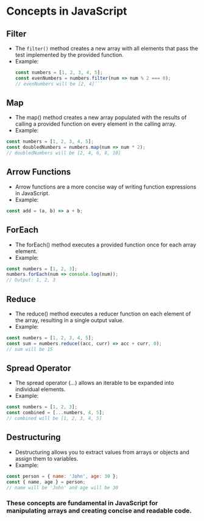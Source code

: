 # Concepts in JavaScript

## Filter
- The `filter()` method creates a new array with all elements that pass the test implemented by the provided function.
- Example:
  ```javascript
  const numbers = [1, 2, 3, 4, 5];
  const evenNumbers = numbers.filter(num => num % 2 === 0);
  // evenNumbers will be [2, 4]```

## Map
 - The map() method creates a new array populated with the results of calling a provided function on every element in the calling array.
 - Example:
```javascript
const numbers = [1, 2, 3, 4, 5];
const doubledNumbers = numbers.map(num => num * 2);
// doubledNumbers will be [2, 4, 6, 8, 10]
```

## Arrow Functions
 - Arrow functions are a more concise way of writing function expressions in JavaScript.
 - Example:
```javascript
const add = (a, b) => a + b;
```

## ForEach
 - The forEach() method executes a provided function once for each array element.
 - Example:
 ```javascript
const numbers = [1, 2, 3];
numbers.forEach(num => console.log(num));
// Output: 1, 2, 3
```

## Reduce
 - The reduce() method executes a reducer function on each element of the array, resulting in a single output value.
 - Example:
```javascript
const numbers = [1, 2, 3, 4, 5];
const sum = numbers.reduce((acc, curr) => acc + curr, 0);
// sum will be 15
```

## Spread Operator
 - The spread operator (...) allows an iterable to be expanded into individual elements.
 - Example:
```javascript
const numbers = [1, 2, 3];
const combined = [...numbers, 4, 5];
// combined will be [1, 2, 3, 4, 5]
```

## Destructuring
 - Destructuring allows you to extract values from arrays or objects and assign them to variables.
 - Example:
```javascript
const person = { name: 'John', age: 30 };
const { name, age } = person;
// name will be 'John' and age will be 30
```

### These concepts are fundamental in JavaScript for manipulating arrays and creating concise and readable code.